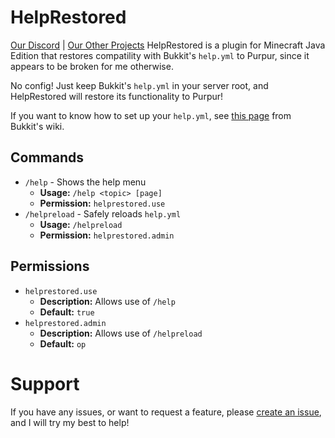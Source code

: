 # HelpRestored
[Our Discord](https://discord.gg/cCCEk7BX4W) | [Our Other Projects](https://github.com/Erallie)
HelpRestored is a plugin for Minecraft Java Edition that restores compatility with Bukkit's `help.yml` to Purpur, since it appears to be broken for me otherwise.

No config! Just keep Bukkit's `help.yml` in your server root, and HelpRestored will restore its functionality to Purpur!

If you want to know how to set up your `help.yml`, see [this page](https://bukkit.fandom.com/wiki/Help.yml) from Bukkit's wiki.

## Commands
- `/help` - Shows the help menu
  - **Usage:** `/help <topic> [page]`
  - **Permission:** `helprestored.use`
- `/helpreload` - Safely reloads `help.yml`
  - **Usage:** `/helpreload`
  - **Permission:** `helprestored.admin`

## Permissions
- `helprestored.use`
  - **Description:** Allows use of `/help`
  - **Default:** `true`
- `helprestored.admin`
  - **Description:** Allows use of `/helpreload`
  - **Default:** `op`

# Support
If you have any issues, or want to request a feature, please [create an issue](https://github.com/Erallie/help-restored/issues), and I will try my best to help!